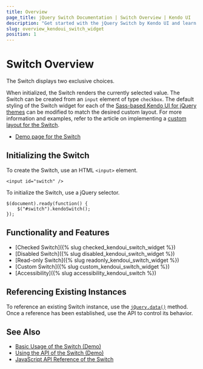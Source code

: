 ```yaml
---
title: Overview
page_title: jQuery Switch Documentation | Switch Overview | Kendo UI
description: "Get started with the jQuery Switch by Kendo UI and learn how to create, initialize, and enable the widget."
slug: overview_kendoui_switch_widget
position: 1
---
```


# Switch Overview

The Switch displays two exclusive choices.

When initialized, the Switch renders the currently selected value. The Switch can be created from an `input` element of type `checkbox`. The default styling of the Switch widget for each of the [Sass-based Kendo UI for jQuery themes](https://docs.telerik.com/kendo-ui/styles-and-layout/sass-themes) can be modified to match the desired custom layout. For more information and examples, refer to the article on implementing a [custom layout for the Switch](https://github.com/telerik/kendo-themes/wiki/Change-the-Switch-Layout).

* [Demo page for the Switch](https://demos.telerik.com/kendo-ui/switch)

## Initializing the Switch

To create the Switch, use an HTML `<input>` element.

    <input id="switch" />

To initialize the Switch, use a jQuery selector.

    $(document).ready(function() {
        $("#switch").kendoSwitch();
    });

## Functionality and Features

* [Checked Switch]({% slug checked_kendoui_switch_widget %})
* [Disabled Switch]({% slug disabled_kendoui_switch_widget %})
* [Read-only Switch]({% slug readonly_kendoui_switch_widget %})
* [Custom Switch]({% slug custom_kendoui_switch_widget %})
* [Accessibility]({% slug accessibility_kendoui_switch %})

## Referencing Existing Instances

To reference an existing Switch instance, use the [`jQuery.data()`](https://api.jquery.com/jQuery.data/) method. Once a reference has been established, use the API to control its behavior.

## See Also

* [Basic Usage of the Switch (Demo)](https://demos.telerik.com/kendo-ui/switch/index)
* [Using the API of the Switch (Demo)](https://demos.telerik.com/kendo-ui/switch/api)
* [JavaScript API Reference of the Switch](/api/javascript/ui/switch)
